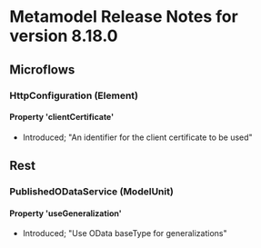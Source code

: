 # Metamodel Release Notes for version 8.18.0

## Microflows

### HttpConfiguration (Element)


#### Property 'clientCertificate'
* Introduced; "An identifier for the client certificate to be used"

## Rest

### PublishedODataService (ModelUnit)


#### Property 'useGeneralization'
* Introduced; "Use OData baseType for generalizations"
